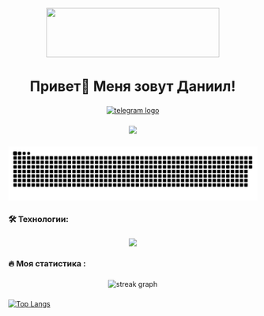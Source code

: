 <br clear="both">

<div id="header" align="center">
  <img src="https://media4.giphy.com/media/v1.Y2lkPTc5MGI3NjExNGw3d2RueDI1N29jdzJ3Y3hhNWo5ZGFjeTRvOWsxY2l0M25pazY5MyZlcD12MV9pbnRlcm5hbF9naWZfYnlfaWQmY3Q9Zw/Rbt3HJ6pSpyco/giphy.gif" width="350" height="100"/>
</div>

###

<h1 align="center">Привет👋 Меня зовут Даниил!</h1>

###

<div align="center">
  <a href="https://t.me/daniilFront" target="_blank">
    <img src="https://img.shields.io/static/v1?message=Telegram&logo=telegram&label=&color=2CA5E0&logoColor=white&labelColor=&style=for-the-badge" height="25" alt="telegram logo"  />
  </a>
</div>

###

<div align="center">
  <img src="https://visitor-badge.laobi.icu/badge?page_id=daniilkun.daniilkun&"  />
</div>

###

<p align="center">
 <img width="600" src="assets/snake-github.svg" alt="snake"/>
</p>

###

<h3 align="left">🛠 Технологии:</h3>

###

<p align="center">
  <a href="https://skillicons.dev">
    <img src="https://skillicons.dev/icons?i=git,docker,css,androidstudio,babel,bash,figma,github,gitlab,html,js,materialui,nextjs,react,redux,sass,tailwind,threejs,ts,vite,vscode,webpack," />
  </a>
</p>

###

<h3 align="left">🔥   Моя статистика :</h3>

###

<div align="center">
  <img src="https://streak-stats.demolab.com?user=daniilkun&locale=en&mode=daily&theme=dark&hide_border=false&border_radius=5&order=3" height="220" alt="streak graph"  />
</div>

###

[![Top Langs](https://github-readme-stats.vercel.app/api/top-langs/?username=daniilkun&layout=pie)](https://github.com/daniilkun/github-readme-stats)

###
